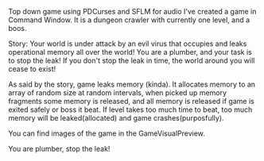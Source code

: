 Top down game using PDCurses and SFLM for audio I've created a game in Command Window. It is a dungeon crawler with currently one level, and a boos.

Story:
Your world is under attack by an evil virus that occupies and leaks operational memory all over the world!
You are a plumber, and your task is to stop the leak!
If you don't stop the leak in time, the world around you will cease to exist!

As said by the story, game leaks memory (kinda). It allocates memory to an array of random size at random intervals, when picked up memory fragments some memory is released, and all memory is released 
if game is exited safely or boss it beat.
If level takes too much time to beat, too much memory will be leaked(allocated) and game crashes(purposfully).

You can find images of the game in the GameVisualPreview.

You are plumber, stop the leak!

